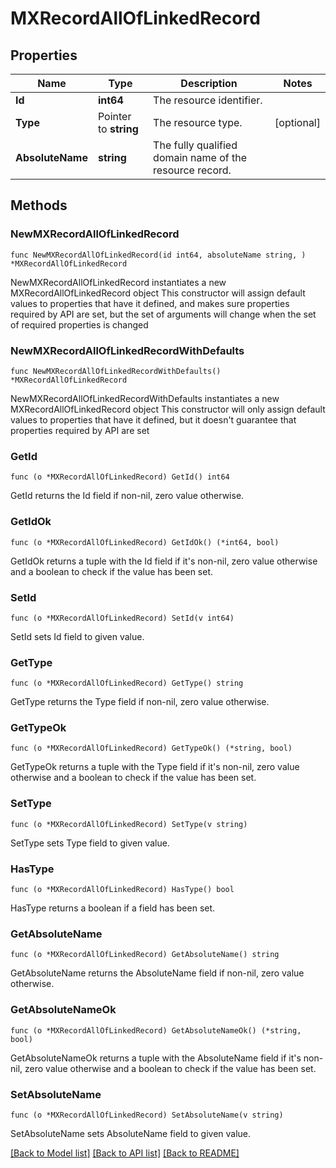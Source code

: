 # MXRecordAllOfLinkedRecord

## Properties

Name | Type | Description | Notes
------------ | ------------- | ------------- | -------------
**Id** | **int64** | The resource identifier. | 
**Type** | Pointer to **string** | The resource type. | [optional] 
**AbsoluteName** | **string** | The fully qualified domain name of the resource record. | 

## Methods

### NewMXRecordAllOfLinkedRecord

`func NewMXRecordAllOfLinkedRecord(id int64, absoluteName string, ) *MXRecordAllOfLinkedRecord`

NewMXRecordAllOfLinkedRecord instantiates a new MXRecordAllOfLinkedRecord object
This constructor will assign default values to properties that have it defined,
and makes sure properties required by API are set, but the set of arguments
will change when the set of required properties is changed

### NewMXRecordAllOfLinkedRecordWithDefaults

`func NewMXRecordAllOfLinkedRecordWithDefaults() *MXRecordAllOfLinkedRecord`

NewMXRecordAllOfLinkedRecordWithDefaults instantiates a new MXRecordAllOfLinkedRecord object
This constructor will only assign default values to properties that have it defined,
but it doesn't guarantee that properties required by API are set

### GetId

`func (o *MXRecordAllOfLinkedRecord) GetId() int64`

GetId returns the Id field if non-nil, zero value otherwise.

### GetIdOk

`func (o *MXRecordAllOfLinkedRecord) GetIdOk() (*int64, bool)`

GetIdOk returns a tuple with the Id field if it's non-nil, zero value otherwise
and a boolean to check if the value has been set.

### SetId

`func (o *MXRecordAllOfLinkedRecord) SetId(v int64)`

SetId sets Id field to given value.


### GetType

`func (o *MXRecordAllOfLinkedRecord) GetType() string`

GetType returns the Type field if non-nil, zero value otherwise.

### GetTypeOk

`func (o *MXRecordAllOfLinkedRecord) GetTypeOk() (*string, bool)`

GetTypeOk returns a tuple with the Type field if it's non-nil, zero value otherwise
and a boolean to check if the value has been set.

### SetType

`func (o *MXRecordAllOfLinkedRecord) SetType(v string)`

SetType sets Type field to given value.

### HasType

`func (o *MXRecordAllOfLinkedRecord) HasType() bool`

HasType returns a boolean if a field has been set.

### GetAbsoluteName

`func (o *MXRecordAllOfLinkedRecord) GetAbsoluteName() string`

GetAbsoluteName returns the AbsoluteName field if non-nil, zero value otherwise.

### GetAbsoluteNameOk

`func (o *MXRecordAllOfLinkedRecord) GetAbsoluteNameOk() (*string, bool)`

GetAbsoluteNameOk returns a tuple with the AbsoluteName field if it's non-nil, zero value otherwise
and a boolean to check if the value has been set.

### SetAbsoluteName

`func (o *MXRecordAllOfLinkedRecord) SetAbsoluteName(v string)`

SetAbsoluteName sets AbsoluteName field to given value.



[[Back to Model list]](../README.md#documentation-for-models) [[Back to API list]](../README.md#documentation-for-api-endpoints) [[Back to README]](../README.md)


